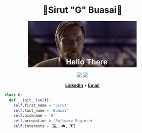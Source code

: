 <div align="center">
<h1> 🍍Sirut "G" Buasai🧋 </h1>
</div>

<div align="center">
<img height="150" src="https://github.com/sirutBuasai/sirutBuasai/blob/master/obiwan_hello_there.gif" />
</div>

<p align="center">
<img src="https://img.shields.io/badge/lua-%232C2D72.svg?&style=for-the-badge&logo=lua&logoColor=white"/>
<img src="https://img.shields.io/badge/neovim-%2357A143.svg?&style=for-the-badge&logo=neovim&logoColor=white"/>
</p>

<p align="center">
<b><a href="https://www.linkedin.com/in/sirut-buasai">LinkedIn</a></b>
•
<b><a href="mailto:sirutbuasai27@hotmail.com">Email</a></b>
</p>

```python
class G:
  def __init__(self):
    self.first_name = 'Sirut'
    self.last_name = 'Buasai'
    self.nickname = 'G'
    self.occupation = 'Software Engineer'
    self.interests = [💻, 🎮, 🏋]
```
